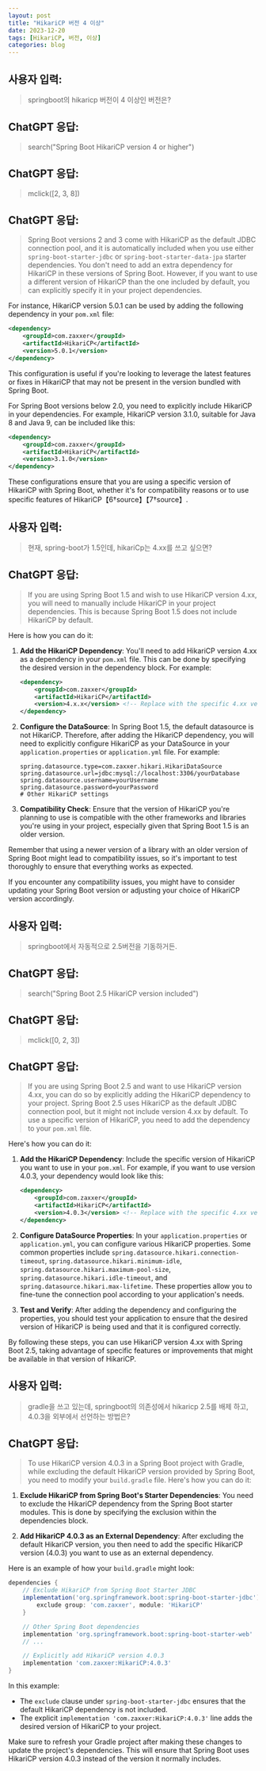 ```yaml
---
layout: post
title: "HikariCP 버전 4 이상"
date: 2023-12-20
tags: [HikariCP, 버전, 이상]
categories: blog
---
```


## 사용자 입력:
> springboot의 hikaricp 버전이 4 이상인 버전은?

## ChatGPT 응답:
> search("Spring Boot HikariCP version 4 or higher")

## ChatGPT 응답:
> mclick([2, 3, 8])

## ChatGPT 응답:
> Spring Boot versions 2 and 3 come with HikariCP as the default JDBC connection pool, and it is automatically included when you use either `spring-boot-starter-jdbc` or `spring-boot-starter-data-jpa` starter dependencies. You don't need to add an extra dependency for HikariCP in these versions of Spring Boot. However, if you want to use a different version of HikariCP than the one included by default, you can explicitly specify it in your project dependencies.

For instance, HikariCP version 5.0.1 can be used by adding the following dependency in your `pom.xml` file:

```xml
<dependency>
    <groupId>com.zaxxer</groupId>
    <artifactId>HikariCP</artifactId>
    <version>5.0.1</version>
</dependency>
```

This configuration is useful if you're looking to leverage the latest features or fixes in HikariCP that may not be present in the version bundled with Spring Boot.

For Spring Boot versions below 2.0, you need to explicitly include HikariCP in your dependencies. For example, HikariCP version 3.1.0, suitable for Java 8 and Java 9, can be included like this:

```xml
<dependency>
    <groupId>com.zaxxer</groupId>
    <artifactId>HikariCP</artifactId>
    <version>3.1.0</version>
</dependency>
```

These configurations ensure that you are using a specific version of HikariCP with Spring Boot, whether it's for compatibility reasons or to use specific features of HikariCP【6†source】【7†source】.

## 사용자 입력:
> 현재, spring-boot가 1.5인데, hikariCp는 4.xx를 쓰고 싶으면?

## ChatGPT 응답:
> If you are using Spring Boot 1.5 and wish to use HikariCP version 4.xx, you will need to manually include HikariCP in your project dependencies. This is because Spring Boot 1.5 does not include HikariCP by default. 

Here is how you can do it:

1. **Add the HikariCP Dependency**: You'll need to add HikariCP version 4.xx as a dependency in your `pom.xml` file. This can be done by specifying the desired version in the dependency block. For example:

   ```xml
   <dependency>
       <groupId>com.zaxxer</groupId>
       <artifactId>HikariCP</artifactId>
       <version>4.x.x</version> <!-- Replace with the specific 4.xx version you need -->
   </dependency>
   ```

2. **Configure the DataSource**: In Spring Boot 1.5, the default datasource is not HikariCP. Therefore, after adding the HikariCP dependency, you will need to explicitly configure HikariCP as your DataSource in your `application.properties` or `application.yml` file. For example:

   ```properties
   spring.datasource.type=com.zaxxer.hikari.HikariDataSource
   spring.datasource.url=jdbc:mysql://localhost:3306/yourDatabase
   spring.datasource.username=yourUsername
   spring.datasource.password=yourPassword
   # Other HikariCP settings
   ```

3. **Compatibility Check**: Ensure that the version of HikariCP you're planning to use is compatible with the other frameworks and libraries you're using in your project, especially given that Spring Boot 1.5 is an older version. 

Remember that using a newer version of a library with an older version of Spring Boot might lead to compatibility issues, so it's important to test thoroughly to ensure that everything works as expected. 

If you encounter any compatibility issues, you might have to consider updating your Spring Boot version or adjusting your choice of HikariCP version accordingly.

## 사용자 입력:
> springboot에서 자동적으로 2.5버전을 기동하거든.

## ChatGPT 응답:
> search("Spring Boot 2.5 HikariCP version included")

## ChatGPT 응답:
> mclick([0, 2, 3])

## ChatGPT 응답:
> If you are using Spring Boot 2.5 and want to use HikariCP version 4.xx, you can do so by explicitly adding the HikariCP dependency to your project. Spring Boot 2.5 uses HikariCP as the default JDBC connection pool, but it might not include version 4.xx by default. To use a specific version of HikariCP, you need to add the dependency to your `pom.xml` file.

Here's how you can do it:

1. **Add the HikariCP Dependency**: Include the specific version of HikariCP you want to use in your `pom.xml`. For example, if you want to use version 4.0.3, your dependency would look like this:

   ```xml
   <dependency>
       <groupId>com.zaxxer</groupId>
       <artifactId>HikariCP</artifactId>
       <version>4.0.3</version> <!-- Replace with the specific 4.xx version you need -->
   </dependency>
   ```

2. **Configure DataSource Properties**: In your `application.properties` or `application.yml`, you can configure various HikariCP properties. Some common properties include `spring.datasource.hikari.connection-timeout`, `spring.datasource.hikari.minimum-idle`, `spring.datasource.hikari.maximum-pool-size`, `spring.datasource.hikari.idle-timeout`, and `spring.datasource.hikari.max-lifetime`. These properties allow you to fine-tune the connection pool according to your application's needs.

3. **Test and Verify**: After adding the dependency and configuring the properties, you should test your application to ensure that the desired version of HikariCP is being used and that it is configured correctly.

By following these steps, you can use HikariCP version 4.xx with Spring Boot 2.5, taking advantage of specific features or improvements that might be available in that version of HikariCP.

## 사용자 입력:
> gradle을 쓰고 있는데,  springboot의 의존성에서 hikaricp 2.5를 배제 하고, 4.0.3을 외부에서 선언하는 방법은?

## ChatGPT 응답:
> To use HikariCP version 4.0.3 in a Spring Boot project with Gradle, while excluding the default HikariCP version provided by Spring Boot, you need to modify your `build.gradle` file. Here's how you can do it:

1. **Exclude HikariCP from Spring Boot's Starter Dependencies**: You need to exclude the HikariCP dependency from the Spring Boot starter modules. This is done by specifying the exclusion within the dependencies block. 

2. **Add HikariCP 4.0.3 as an External Dependency**: After excluding the default HikariCP version, you then need to add the specific HikariCP version (4.0.3) you want to use as an external dependency.

Here is an example of how your `build.gradle` might look:

```gradle
dependencies {
    // Exclude HikariCP from Spring Boot Starter JDBC
    implementation('org.springframework.boot:spring-boot-starter-jdbc') {
        exclude group: 'com.zaxxer', module: 'HikariCP'
    }

    // Other Spring Boot dependencies
    implementation 'org.springframework.boot:spring-boot-starter-web'
    // ...

    // Explicitly add HikariCP version 4.0.3
    implementation 'com.zaxxer:HikariCP:4.0.3'
}
```

In this example:

- The `exclude` clause under `spring-boot-starter-jdbc` ensures that the default HikariCP dependency is not included.
- The explicit `implementation 'com.zaxxer:HikariCP:4.0.3'` line adds the desired version of HikariCP to your project.

Make sure to refresh your Gradle project after making these changes to update the project's dependencies. This will ensure that Spring Boot uses HikariCP version 4.0.3 instead of the version it normally includes.

